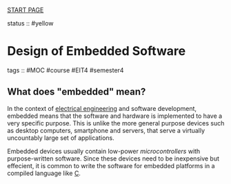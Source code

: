 [START PAGE](../START%20PAGE.md)

status :: #yellow

# Design of Embedded Software

tags :: #MOC #course #EIT4 #semester4

## What does "embedded" mean?

In the context of [electrical engineering](../0X%20Miscellaneous/electrical%20engineering.md) and software development, embedded means that the software and hardware is implemented to have a very specific purpose. This is unlike the more general purpose devices such as desktop computers, smartphone and servers, that serve a virtually uncountably large set of applications.

Embedded devices usually contain low-power *microcontrollers* with purpose-written software. Since these devices need to be inexpensive but effecient, it is common to write the software for embedded platforms in a compiled language like [C](../0X%20Tools/C-lang/C.md).
